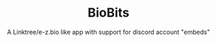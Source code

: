 <div align="center">
<h1>BioBits</h1>
A Linktree/e-z.bio like app with support for discord account "embeds"
</div>

